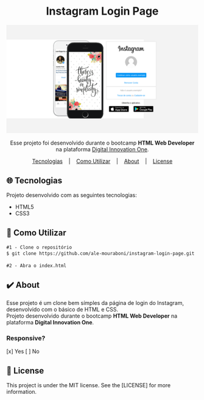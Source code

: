 <h1 align="center">Instagram Login Page</h1>
<p align="center">
  
  ![Primeira Página](readme/demo.png)

</p>

<p align="center">
  Esse projeto foi desenvolvido durante o bootcamp <strong>HTML Web Developer</strong> na plataforma <a href="https://digitalinnovation.one/">Digital Innovation One</a>.
</p>

<p align="center">
   <a href="#globe_with_meridians-Tecnologias">Tecnologias</a>
  &nbsp;&nbsp;&nbsp;|&nbsp;&nbsp;&nbsp;
  <a href="#wrench-Como-Utilizar">Como Utilizar</a>
  &nbsp;&nbsp;&nbsp;|&nbsp;&nbsp;&nbsp;
  <a href="#heavy_check_mark-About">About</a>
  &nbsp;&nbsp;&nbsp;|&nbsp;&nbsp;&nbsp;
  <a href="#memo-License">License</a> 
</p>
</p>

## :globe_with_meridians: Tecnologias
<p>Projeto desenvolvido com as seguintes tecnologias:</p>

* HTML5
* CSS3

## :wrench: Como Utilizar

```
#1 - Clone o repositório
$ git clone https://github.com/ale-mouraboni/instagram-login-page.git

#2 - Abra o index.html
```

## :heavy_check_mark: About
<p>Esse projeto é um clone bem símples da página de login do Instagram, desenvolvido com o básico de HTML e CSS.
</br>
Projeto desenvolvido durante o bootcamp <strong>HTML Web Developer</strong> na plataforma <strong>Digital Innovation One</strong>.
</p>

### Responsive?
[x] Yes  [ ] No

## :memo: License
<p>This project is under the MIT license. See the [LICENSE] for more information.
</p>
